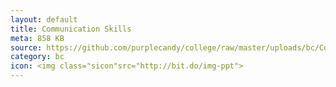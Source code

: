 ```yaml
---
layout: default
title: Communication Skills
meta: 858 KB
source: https://github.com/purplecandy/college/raw/master/uploads/bc/Communication%20Skills.pptx
category: bc
icon: <img class="sicon"src="http://bit.do/img-ppt">
---
```


